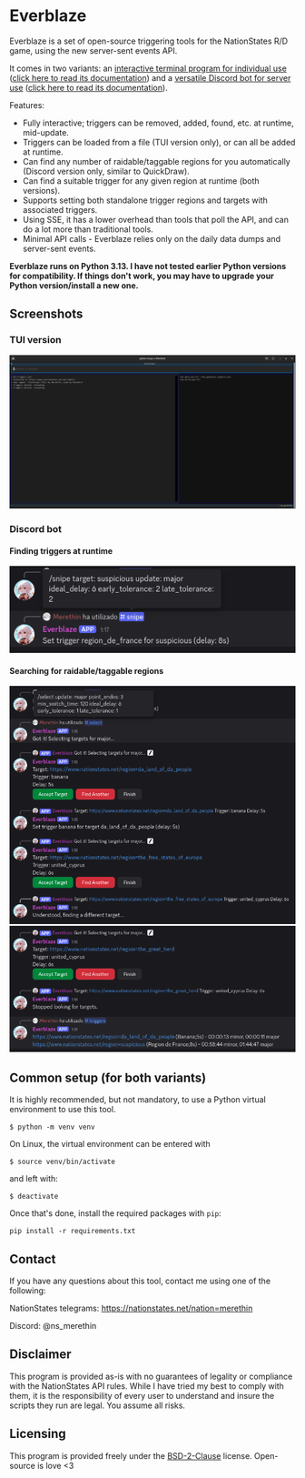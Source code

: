 # Everblaze

Everblaze is a set of open-source triggering tools for the NationStates R/D game, using the new server-sent events API.

It comes in two variants: an [interactive terminal program for individual use](tui.py) ([click here to read its documentation](docs/tui.md)) and a [versatile Discord bot for server use](bot.py) ([click here to read its documentation](docs/discord.md)).

Features:
- Fully interactive; triggers can be removed, added, found, etc. at runtime, mid-update.
- Triggers can be loaded from a file (TUI version only), or can all be added at runtime.
- Can find any number of raidable/taggable regions for you automatically (Discord version only, similar to QuickDraw).
- Can find a suitable trigger for any given region at runtime (both versions).
- Supports setting both standalone trigger regions and targets with associated triggers.
- Using SSE, it has a lower overhead than tools that poll the API, and can do a lot more than traditional tools.
- Minimal API calls - Everblaze relies only on the daily data dumps and server-sent events.

**Everblaze runs on Python 3.13. I have not tested earlier Python versions for compatibility. If things don't work, you may have to upgrade your Python version/install a new one.**

## Screenshots

### TUI version
![TUI version](./docs/screenshots/tui.png)

### Discord bot

#### Finding triggers at runtime
![Finding triggers at runtime](./docs/screenshots/discord-snipe.png)

#### Searching for raidable/taggable regions
![Selecting regions](./docs/screenshots/discord-select.png)
![Selecting regions, part 2](./docs/screenshots/discord-triggers.png)

## Common setup (for both variants)

It is highly recommended, but not mandatory, to use a Python virtual environment to use this tool.

```
$ python -m venv venv
```

On Linux, the virtual environment can be entered with
```
$ source venv/bin/activate
```
and left with:
```
$ deactivate
```

Once that's done, install the required packages with `pip`:
```
pip install -r requirements.txt
```

## Contact

If you have any questions about this tool, contact me using one of the following:

NationStates telegrams: https://nationstates.net/nation=merethin

Discord: @ns_merethin

## Disclaimer
This program is provided as-is with no guarantees of legality or compliance with the NationStates API rules. While I have tried my best to comply with them, it is the responsibility of every user to understand and insure the scripts they run are legal. You assume all risks.

## Licensing
This program is provided freely under the [BSD-2-Clause](LICENSE) license. Open-source is love <3